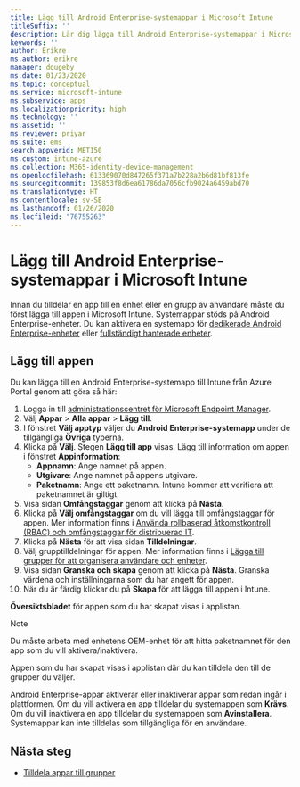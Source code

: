 ```yaml
---
title: Lägg till Android Enterprise-systemappar i Microsoft Intune
titleSuffix: ''
description: Lär dig lägga till Android Enterprise-systemappar i Microsoft Intune.
keywords: ''
author: Erikre
ms.author: erikre
manager: dougeby
ms.date: 01/23/2020
ms.topic: conceptual
ms.service: microsoft-intune
ms.subservice: apps
ms.localizationpriority: high
ms.technology: ''
ms.assetid: ''
ms.reviewer: priyar
ms.suite: ems
search.appverid: MET150
ms.custom: intune-azure
ms.collection: M365-identity-device-management
ms.openlocfilehash: 613369070d847265f371a7b228a2b6d81bf813fe
ms.sourcegitcommit: 139853f8d6ea61786da7056cfb9024a6459abd70
ms.translationtype: HT
ms.contentlocale: sv-SE
ms.lasthandoff: 01/26/2020
ms.locfileid: "76755263"
---
```

# <a name="add-android-enterprise-system-apps-to-microsoft-intune"></a>Lägg till Android Enterprise-systemappar i Microsoft Intune

Innan du tilldelar en app till en enhet eller en grupp av användare måste du först lägga till appen i Microsoft Intune. Systemappar stöds på Android Enterprise-enheter. Du kan aktivera en systemapp för [dedikerade Android Enterprise-enheter](../enrollment/android-kiosk-enroll.md) eller [fullständigt hanterade enheter](../enrollment/android-fully-managed-enroll.md).

## <a name="add-the-app"></a>Lägg till appen

Du kan lägga till en Android Enterprise-systemapp till Intune från Azure Portal genom att göra så här:

1. Logga in till [administrationscentret för Microsoft Endpoint Manager](https://go.microsoft.com/fwlink/?linkid=2109431).
2. Välj **Appar** > **Alla appar** > **Lägg till**.
3. I fönstret **Välj apptyp** väljer du **Android Enterprise-systemapp** under de tillgängliga **Övriga** typerna.
4. Klicka på **Välj**. Stegen **Lägg till app** visas.
Lägg till information om appen i fönstret **Appinformation**:
    - **Appnamn**: Ange namnet på appen.
    - **Utgivare**: Ange namnet på appens utgivare.  
    - **Paketnamn**: Ange ett paketnamn. Intune kommer att verifiera att paketnamnet är giltigt.
5. Visa sidan **Omfångstaggar** genom att klicka på **Nästa**.
8. Klicka på **Välj omfångstaggar** om du vill lägga till omfångstaggar för appen. Mer information finns i [Använda rollbaserad åtkomstkontroll (RBAC) och omfångstaggar för distribuerad IT](~/fundamentals/scope-tags.md).
9. Klicka på **Nästa** för att visa sidan **Tilldelningar**.
10. Välj grupptilldelningar för appen. Mer information finns i [Lägga till grupper för att organisera användare och enheter](~/fundamentals/groups-add.md). 
11. Visa sidan **Granska och skapa** genom att klicka på **Nästa**. Granska värdena och inställningarna som du har angett för appen.
12. När du är färdig klickar du på **Skapa** för att lägga till appen i Intune.

**Översiktsbladet** för appen som du har skapat visas i applistan.

> [!NOTE]
> Du måste arbeta med enhetens OEM-enhet för att hitta paketnamnet för den app som du vill aktivera/inaktivera.

Appen som du har skapat visas i applistan där du kan tilldela den till de grupper du väljer. 

Android Enterprise-appar aktiverar eller inaktiverar appar som redan ingår i plattformen. Om du vill aktivera en app tilldelar du systemappen som **Krävs**. Om du vill inaktivera en app tilldelar du systemappen som **Avinstallera**. Systemappar kan inte tilldelas som tillgängliga för en användare.


## <a name="next-steps"></a>Nästa steg

- [Tilldela appar till grupper](apps-deploy.md)
